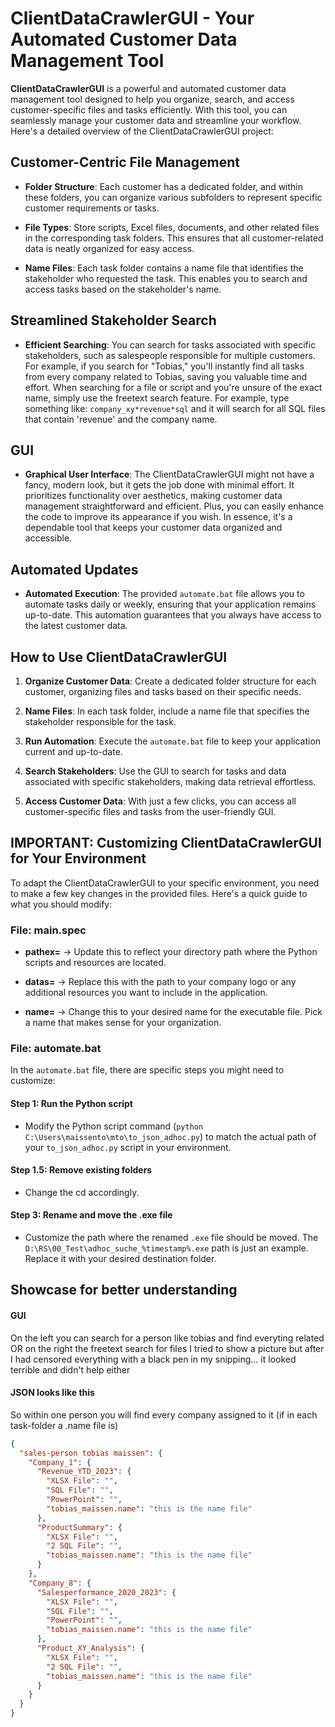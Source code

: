 # ClientDataCrawlerGUI - Your Automated Customer Data Management Tool

**ClientDataCrawlerGUI** is a powerful and automated customer data management tool designed to help you organize, search, and access customer-specific files and tasks efficiently. With this tool, you can seamlessly manage your customer data and streamline your workflow. Here's a detailed overview of the ClientDataCrawlerGUI project:

## Customer-Centric File Management

- **Folder Structure**: Each customer has a dedicated folder, and within these folders, you can organize various subfolders to represent specific customer requirements or tasks.

- **File Types**: Store scripts, Excel files, documents, and other related files in the corresponding task folders. This ensures that all customer-related data is neatly organized for easy access.

- **Name Files**: Each task folder contains a name file that identifies the stakeholder who requested the task. This enables you to search and access tasks based on the stakeholder's name.

## Streamlined Stakeholder Search

- **Efficient Searching**: You can search for tasks associated with specific stakeholders, such as salespeople responsible for multiple customers. For example, if you search for "Tobias," you'll instantly find all tasks from every company related to Tobias, saving you valuable time and effort. When searching for a file or script and you're unsure of the exact name, simply use the freetext search feature. For example, type something like: `company_xy*revenue*sql`
 and it will search for all SQL files that contain 'revenue' and the company name.

## GUI

- **Graphical User Interface**: The ClientDataCrawlerGUI might not have a fancy, modern look, but it gets the job done with minimal effort. It prioritizes functionality over aesthetics, making customer data management straightforward and efficient. Plus, you can easily enhance the code to improve its appearance if you wish. In essence, it's a dependable tool that keeps your customer data organized and accessible.

## Automated Updates

- **Automated Execution**: The provided `automate.bat` file allows you to automate tasks daily or weekly, ensuring that your application remains up-to-date. This automation guarantees that you always have access to the latest customer data.

## How to Use ClientDataCrawlerGUI

1. **Organize Customer Data**: Create a dedicated folder structure for each customer, organizing files and tasks based on their specific needs.

2. **Name Files**: In each task folder, include a name file that specifies the stakeholder responsible for the task.

3. **Run Automation**: Execute the `automate.bat` file to keep your application current and up-to-date.

4. **Search Stakeholders**: Use the GUI to search for tasks and data associated with specific stakeholders, making data retrieval effortless.

5. **Access Customer Data**: With just a few clicks, you can access all customer-specific files and tasks from the user-friendly GUI.

## IMPORTANT: Customizing ClientDataCrawlerGUI for Your Environment

To adapt the ClientDataCrawlerGUI to your specific environment, you need to make a few key changes in the provided files. Here's a quick guide to what you should modify:

### File: main.spec

- **pathex=** → Update this to reflect your directory path where the Python scripts and resources are located.

- **datas=** → Replace this with the path to your company logo or any additional resources you want to include in the application.

- **name=** → Change this to your desired name for the executable file. Pick a name that makes sense for your organization.

### File: automate.bat

In the `automate.bat` file, there are specific steps you might need to customize:

#### Step 1: Run the Python script

- Modify the Python script command (`python C:\Users\maissento\mto\to_json_adhoc.py`) to match the actual path of your `to_json_adhoc.py` script in your environment.

#### Step 1.5: Remove existing folders

- Change the cd accordingly.

#### Step 3: Rename and move the .exe file

- Customize the path where the renamed `.exe` file should be moved. The `D:\RS\00_Test\adhoc_suche_%timestamp%.exe` path is just an example. Replace it with your desired destination folder.

## Showcase for better understanding

#### GUI 
On the left you can search for a person like tobias and find everyting related OR on the right the freetext search for files
I tried to show a picture but after I had censored everything with a black pen in my snipping... it looked terrible and didn't help either 

#### JSON looks like this
So within one person you will find every company assigned to it (if in each task-folder a .name file is)

```json
{
  "sales-person tobias maissen": {
    "Company_1": {
      "Revenue_YTD_2023": {
        "XLSX File": "",
        "SQL File": "",
        "PowerPoint": "",
        "tobias_maissen.name": "this is the name file"
      },
      "ProductSummary": {
        "XLSX File": "",
        "2 SQL File": "",
        "tobias_maissen.name": "this is the name file"
      }
    },
    "Company_8": {
      "Salesperformance_2020_2023": {
        "XLSX File": "",
        "SQL File": "",
        "PowerPoint": "",
        "tobias_maissen.name": "this is the name file"
      },
      "Product_XY_Analysis": {
        "XLSX File": "",
        "2 SQL File": "",
        "tobias_maissen.name": "this is the name file"
      }
    }
  }
}
